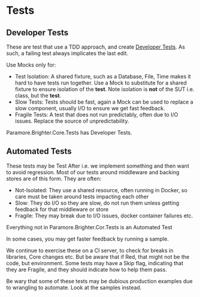 # Tests

## Developer Tests

These are test that use a TDD approach, and create [Developer Tests](https://wiki.c2.com/?DeveloperTest). As such, a failing test always implicates the last edit.

Use Mocks only for:

* Test Isolation: A shared fixture, such as a Database, File, Time makes it hard to have tests run together. Use a Mock to substitute for a shared fixture to ensure isolation of the **test**. Note isolation is **not** of the SUT i.e. class, but the **test**.
* Slow Tests: Tests should be fast, again a Mock can be used to replace a slow component, usually I/O to ensure we get fast feedback.
* Fragile Tests: A test that does not run predictably, often due to I/O issues. Replace the source of unpredictability.

Paramore.Brighter.Core.Tests has Developer Tests.

## Automated Tests

These tests may be Test After i.e. we implement something and then want to avoid regression. Most of our tests around middleware and backing stores are of this form. They are often:

* Not-Isolated: They use a shared resource, often running in Docker, so care must be taken around tests impacting each other
* Slow: They do I/O so they are slow, do not run them unless getting feedback for that middleware or store
* Fragile: They may break due to I/O issues, docker container failures etc.

Everything not in Paramore.Brighter.Cor.Tests is an Automated Test

In some cases, you may get faster feedback by running a sample.

We continue to exercise these on a CI server, to check for breaks in libraries, Core changes etc. But be aware that if Red, that might not be the code, but environment. Some tests may have a Skip flag, indicating that they are Fragile, and they should indicate how to help them pass.

Be wary that some of these tests may be dubious production examples due to wrangling to automate. Look at the samples instead.


